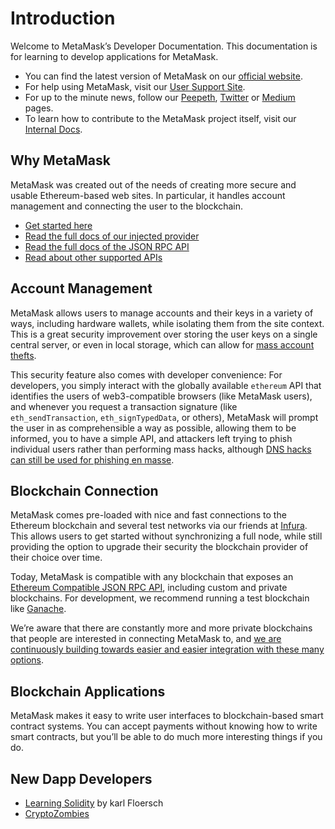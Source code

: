 # Introduction

Welcome to MetaMask’s Developer Documentation. This documentation is for learning to develop applications for MetaMask.

- You can find the latest version of MetaMask on our [official website](https://metamask.io/).
- For help using MetaMask, visit our [User Support Site](https://metamask.zendesk.com/hc/en-us).
- For up to the minute news, follow our [Peepeth](https://peepeth.com/MetaMask/), [Twitter](https://twitter.com/metamask_io) or [Medium](https://medium.com/metamask) pages.
- To learn how to contribute to the MetaMask project itself, visit our [Internal Docs](https://github.com/MetaMask/metamask-extension/tree/develop/docs).

## Why MetaMask

MetaMask was created out of the needs of creating more secure and usable Ethereum-based web sites. In particular, it handles account management and connecting the user to the blockchain.

- [Get started here](/guide/getting-started.html)
- [Read the full docs of our injected provider](/guide/ethereum-provider.html)
- [Read the full docs of the JSON RPC API](/guide/json-rpc-api.html)
- [Read about other supported APIs](/guide/experimental-apis.html)

## Account Management

MetaMask allows users to manage accounts and their keys in a variety of ways, including hardware wallets, while isolating them from the site context. This is a great security improvement over storing the user keys on a single central server, or even in local storage, which can allow for [mass account thefts](https://www.ccn.com/cryptocurrency-exchange-etherdelta-hacked-in-dns-hijacking-scheme/).

This security feature also comes with developer convenience: For developers, you simply interact with the globally available `ethereum` API that identifies the users of web3-compatible browsers (like MetaMask users), and whenever you request a transaction signature (like `eth_sendTransaction`, `eth_signTypedData`, or others), MetaMask will prompt the user in as comprehensible a way as possible, allowing them to be informed, you to have a simple API, and attackers left trying to phish individual users rather than performing mass hacks, although [DNS hacks can still be used for phishing en masse](https://medium.com/metamask/new-phishing-strategy-becoming-common-1b1123837168).

## Blockchain Connection

MetaMask comes pre-loaded with nice and fast connections to the Ethereum blockchain and several test networks via our friends at [Infura](https://infura.io/). This allows users to get started without synchronizing a full node, while still providing the option to upgrade their security the blockchain provider of their choice over time.

Today, MetaMask is compatible with any blockchain that exposes an [Ethereum Compatible JSON RPC API](https://github.com/ethereum/wiki/wiki/JSON-RPC), including custom and private blockchains. For development, we recommend running a test blockchain like [Ganache](https://www.trufflesuite.com/ganache).

We’re aware that there are constantly more and more private blockchains that people are interested in connecting MetaMask to, and [we are continuously building towards easier and easier integration with these many options](https://medium.com/metamask/metamasks-vision-for-multiple-network-support-4ffbee9ec64d).

## Blockchain Applications

MetaMask makes it easy to write user interfaces to blockchain-based smart contract systems. You can accept payments without knowing how to write smart contracts, but you’ll be able to do much more interesting things if you do.

## New Dapp Developers

- [Learning Solidity](https://karl.tech/learning-solidity-part-1-deploy-a-contract/) by karl Floersch
- [CryptoZombies](https://cryptozombies.io/)
